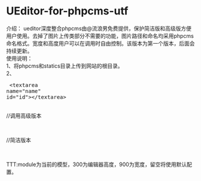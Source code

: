 UEditor-for-phpcms-utf
======================
介绍：
ueditor深度整合phpcms由@流浪男免费提供，保护简洁版和高级版方便用户使用。去掉了图片上传类部分不需要的功能，图片路径和命名均采用phpcms命名格式。宽度和高度用户可以在调用时自由控制。该版本为第一个版本，后面会持续更新。<Br />
使用说明：<br />
1、将phpcms和statics目录上传到网站的根目录。<br />
2、<pre>
<span><</span><span>textarea</span> <span>name</span><span>=</span><span>"name"</span> <span>id="id"</span><span>></span><span><</span><span>/</span><span>textarea</span><span>></span></pre><br />
//调用高级版本<br />
<?php echo form::editor('id', 'full', 'module', '', '', 1, '', '',300,900)?><br />
//简洁版本<br />
<?php echo form::editor('id', 'basic', 'module', '', '', 1, '', '',300,900)?><br />
TTT:module为当前的模型，300为编辑器高度，900为宽度，留空将使用默认配置。<br />
